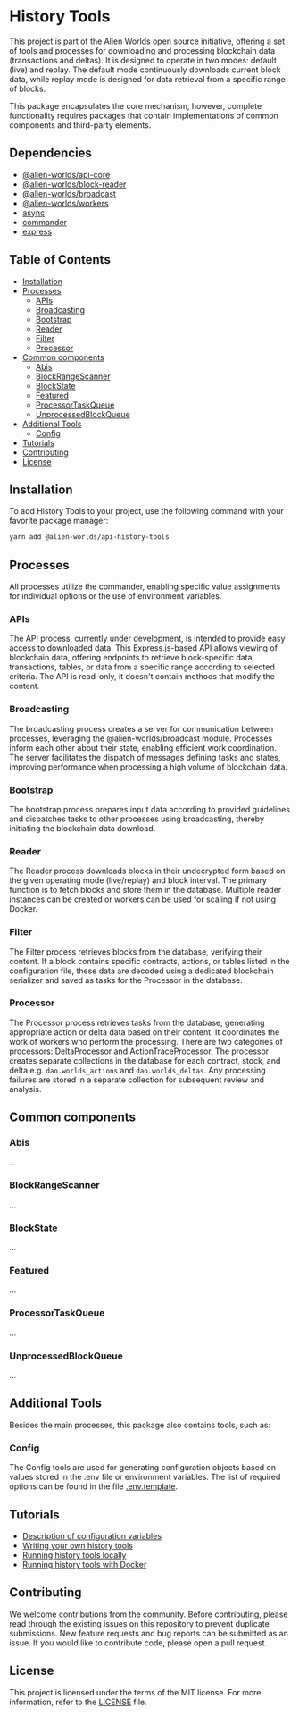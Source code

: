 # History Tools

This project is part of the Alien Worlds open source initiative, offering a set of tools and processes for downloading and processing blockchain data (transactions and deltas). It is designed to operate in two modes: default (live) and replay. The default mode continuously downloads current block data, while replay mode is designed for data retrieval from a specific range of blocks.

This package encapsulates the core mechanism, however, complete functionality requires packages that contain implementations of common components and third-party elements.

## Dependencies

- [@alien-worlds/api-core](https://github.com/Alien-Worlds/api-core)
- [@alien-worlds/block-reader](https://github.com/Alien-Worlds/block-reader)
- [@alien-worlds/broadcast](https://github.com/Alien-Worlds/broadcast)
- [@alien-worlds/workers](https://github.com/Alien-Worlds/workers)
- [async](https://github.com/caolan/async)
- [commander](https://github.com/tj/commander.js)
- [express](https://github.com/expressjs/express)


## Table of Contents

- [Installation](#installation)
- [Processes](#processes)
  - [APIs](#apis)
  - [Broadcasting](#broadcasting)
  - [Bootstrap](#bootstrap)
  - [Reader](#reader)
  - [Filter](#filter)
  - [Processor](#processor)
- [Common components](#common-components)
  - [Abis](#abis)
  - [BlockRangeScanner](#blockrangescanner)
  - [BlockState](#blockstate)
  - [Featured](#featured)
  - [ProcessorTaskQueue](#processortaskqueue)
  - [UnprocessedBlockQueue](#unprocessedblockqueue)
- [Additional Tools](#additional-tools)
  - [Config](#config)
- [Tutorials](#tutorials)
- [Contributing](#contributing)
- [License](#license)

## Installation

To add History Tools to your project, use the following command with your favorite package manager:

```bash
yarn add @alien-worlds/api-history-tools

```

## Processes

All processes utilize the commander, enabling specific value assignments for individual options or the use of environment variables.

### APIs

The API process, currently under development, is intended to provide easy access to downloaded data. This Express.js-based API allows viewing of blockchain data, offering endpoints to retrieve block-specific data, transactions, tables, or data from a specific range according to selected criteria. The API is read-only, it doesn't contain methods that modify the content.

### Broadcasting

The broadcasting process creates a server for communication between processes, leveraging the @alien-worlds/broadcast module. Processes inform each other about their state, enabling efficient work coordination. The server facilitates the dispatch of messages defining tasks and states, improving performance when processing a high volume of blockchain data.

### Bootstrap

The bootstrap process prepares input data according to provided guidelines and dispatches tasks to other processes using broadcasting, thereby initiating the blockchain data download.

### Reader

The Reader process downloads blocks in their undecrypted form based on the given operating mode (live/replay) and block interval. The primary function is to fetch blocks and store them in the database. Multiple reader instances can be created or workers can be used for scaling if not using Docker.

### Filter

The Filter process retrieves blocks from the database, verifying their content. If a block contains specific contracts, actions, or tables listed in the configuration file, these data are decoded using a dedicated blockchain serializer and saved as tasks for the Processor in the database.

### Processor

The Processor process retrieves tasks from the database, generating appropriate action or delta data based on their content. It coordinates the work of workers who perform the processing. There are two categories of processors: DeltaProcessor and ActionTraceProcessor. The processor creates separate collections in the database for each contract, stock, and delta e.g. `dao.worlds_actions` and `dao.worlds_deltas`. Any processing failures are stored in a separate collection for subsequent review and analysis.

## Common components

### Abis
...
### BlockRangeScanner
...

### BlockState
...

### Featured
...

### ProcessorTaskQueue
...
### UnprocessedBlockQueue

...


## Additional Tools

Besides the main processes, this package also contains tools, such as:

### Config

The Config tools are used for generating configuration objects based on values stored in the .env file or environment variables. The list of required options can be found in the file [.env.template](./.env.template).

## Tutorials

- [Description of configuration variables](./tutorials/config-vars.md)
- [Writing your own history tools](./tutorials/writing-history-tools.md)
- [Running history tools locally](./tutorials/running-history-tools-locally.md)
- [Running history tools with Docker](./tutorials/running-history-tools-with-docker.md)

## Contributing

We welcome contributions from the community. Before contributing, please read through the existing issues on this repository to prevent duplicate submissions. New feature requests and bug reports can be submitted as an issue. If you would like to contribute code, please open a pull request.

## License

This project is licensed under the terms of the MIT license. For more information, refer to the [LICENSE](./LICENSE) file.
